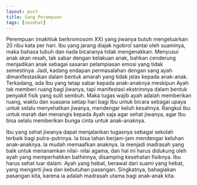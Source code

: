 ```yaml
---
layout: post
title: Sang Perempuan
tags: [nasehat]
---
```


Perempuan (makhluk berkromosom XX) yang jiwanya butuh mengeluarkan 20 ribu kata per hari. Ibu yang jarang diajak ngobrol santai oleh suaminya, maka bahasa tubuh dan nada bicaranya tidak mengenakkan. Menyusui anak akan resah, tak sabar dengan kelakuan anak, bahkan cenderung menjadikan anak sebagai sasaran pelampiasan emosi yang tidak semestinya. Jadi, kadang endapan permasalahan dengan sang ayah dimanifestasikan dalam bentuk amarah yang tidak jelas kepada anak-anak. Terkadang, ada Ibu yang tetap sabar kepada anak-anaknya meskipun Ayah tak memberi ruang bagi jiwanya, tapi manifestasi ekstrimnya dalam bentuk penyakit fisik yang sulit sembuh. Maka tugas wajib ayah adalah memberikan ruang, waktu dan suasana setiap hari bagi Ibu untuk bicara sebagai upaya untuk selalu menyehatkan jiwanya, mendengar keluh kesahnya. Rangkul Ibu untuk marah dan menangis kepada Ayah saja agar sehat jiwanya, agar Ibu bisa selalu memberikan bunga cinta untuk anak-anaknya.

Ibu yang sehat jiwanya dapat menjalankan tugasnya sebagai sekolah terbaik bagi putra-putrinya. Ia bisa tahan berjam-jam mendengar keluhan anak-anaknya. Ia mudah memaafkan anaknya. Ia menjadi madrasah yang baik untuk menanamkan nilai- nilai agama, dan hal ini harus didukung oleh ayah yang memperhatikan bathinnya, disamping kesehatan fisiknya. Ibu harus sehat luar dalam. Ayah yang hebat, berawal dari suami yang hebat, yang mengerti jiwa dan kebutuhan pasangan. Singkatnya, bahagiakan pasangan kita,
karena ia adalah madrasah utama bagi anak-anak kita.
